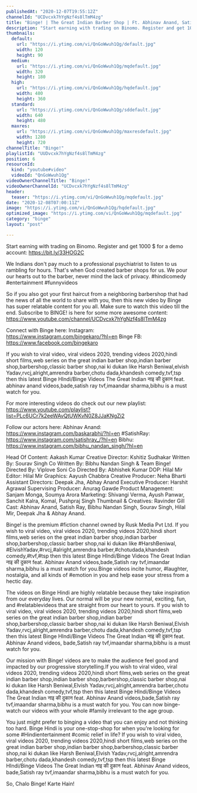 ```yaml
---
publishedAt: "2020-12-07T19:55:12Z"
channelId: "UCDvcxk7hYgNzf4s8lTmM4zg"
title: "Binge! | The Great Indian Barber Shop | Ft. Abhinav Anand, Satish Ray & Bibhu"
description: "Start earning with trading on Binomo. Register and get 1000 $ for a demo account: https://bit.ly/33HOG2C\n\nWe Indians don't pay much to a professional psychiatrist to listen to us rambling for hours. That's when God created barber shops for us. We pour our hearts out to the barber, never mind the lack of privacy. #hindicomedy #entertainment #funnyvideos\n\n\nSo if you also got your first haircut from a neighboring barbershop that had the news of all the world to share with you, then this new video by Binge has super relatable content for you all. Make sure to watch this video till the end. Subscribe to BINGE! is here for some more awesome content:  https://www.youtube.com/channel/UCDvcxk7hYgNzf4s8lTmM4zg\n\nConnect with Binge here:\nInstagram: https://www.instagram.com/bingekaro/?hl=en\nBinge FB: https://www.facebook.com/bingekaro\n\nIf you wish to viral video, viral videos 2020, trending videos 2020,hindi short films,web series on the great indian barber shop,indian barber shop,barbershop,classic barber shop,nai ki dukan like Harsh Beniwal,elvish Yadav,rvcj,alright,amrendra barber,chotu dada,khandesh comedy,tvf,tsp then this latest Binge HIndi/Binge Videos The Great Indian नाइ की दुकान feat. abhinav anand videos,bade,satish ray tvf,imaandar sharma,bibhu is a must watch for you.\n\nFor more interesting videos do check out our new playlist: https://www.youtube.com/playlist?list=PLc6UCr7k2eeWAvQtUWKvN0Z8JJaKNgZi2\n\nFollow our actors here:\nAbhinav Anand: https://www.instagram.com/baskarabhi/?hl=en\n#SatishRay: https://www.instagram.com/satishray_/?hl=en\nBibhu: https://www.instagram.com/bibhu_nandan_singh/?hl=en\n\nHead Of Content: Aakash Kumar\nCreative Director: Kshitiz Sudhakar\nWritten By: Sourav Singh\nCo Written By: Bibhu Nandan Singh & Team Binge!\nDirected By: Viplove Soni\nCo Directed By: Abhishek Kumar\nDOP: Hilal Mir\nEditor: Hilal Mir\nGraphics: Aayush Chabbra\nCreative Producer: Neha Bharti\nAssistant Directors:  Deepak Jha, Abhay Anand\nExecutive Producer: Harshit Agrawal\nSupervising Producer: Anurag Gawde\nProduct Management: Sanjam Monga, Soumya Arora\nMarketing: Shivangi Verma, Ayush Panwar, Sanchit Kalra, Komal, Pushpraj Singh\nThumbnail & Creatives: Ravinder Gill\nCast: Abhinav Anand, Satish Ray, Bibhu Nandan Singh, Sourav Singh, Hilal Mir, Deepak Jha & Abhay Anand.\n\nBinge! is the premium #fiction channel owned by Rusk Media Pvt Ltd. If you wish to viral video, viral videos 2020, trending videos 2020,hindi short films,web series on the great indian barber shop,indian barber shop,barbershop,classic barber shop,nai ki dukan like #HarshBeniwal,\n#ElvishYadav,#rvcj,#alright,amrendra barber,#chotudada,khandesh comedy,#tvf,#tsp then this latest Binge HIndi/Binge Videos The Great Indian नाइ की दुकान  feat. Abhinav Anand videos,bade,Satish ray tvf,imaandar sharma,bibhu is a must watch for you.Binge videos incite humor, #laughter, nostalgia, and all kinds of #emotion in you and help ease your stress from a hectic day.\n\nThe videos on Binge Hindi are highly relatable because they take inspiration from our everyday lives.  Our normal will be your new normal, exciting, fun, and #relatablevideos that are straight from our heart to yours. If you wish to viral video, viral videos 2020, trending videos 2020,hindi short films,web series on the great indian barber shop,indian barber shop,barbershop,classic barber shop,nai ki dukan like Harsh Beniwal,Elvish Yadav,rvcj,alright,amrendra barber,chotu dada,khandesh comedy,tvf,tsp then this latest Binge HIndi/Binge Videos The Great Indian नाइ की दुकान  feat. Abhinav Anand videos, bade,Satish ray tvf,imaandar sharma,bibhu is a must watch for you.\n\nOur mission with Binge! videos are to make the audience feel good and impacted by our progressive storytelling.If you wish to viral video, viral videos 2020, trending videos 2020,hindi short films,web series on the great indian barber shop,indian barber shop,barbershop,classic barber shop,nai ki dukan like Harsh Beniwal,Elvish Yadav,rvcj,alright,amrendra barber,chotu dada,khandesh comedy,tvf,tsp then this latest Binge HIndi/Binge Videos The Great Indian नाइ की दुकान  feat. Abhinav Anand videos,bade,Satish ray tvf,imaandar sharma,bibhu is a must watch for you. You can now binge-watch our videos with your whole #family irrelevant to the age group.\n\nYou just might prefer to binging a video that you can enjoy and not thinking too hard. Binge Hindi is your one-stop-shop for when you're looking for some #Hindientertainment #comic relief in life? If you wish to viral video, viral videos 2020, trending videos 2020,hindi short films,web series on the great indian barber shop,indian barber shop,barbershop,classic barber shop,nai ki dukan like Harsh Beniwal,Elvish Yadav,rvcj,alright,amrendra barber,chotu dada,khandesh comedy,tvf,tsp then this latest Binge HIndi/Binge Videos The Great Indian नाइ की दुकान  feat. Abhinav Anand videos, bade,Satish ray tvf,imaandar sharma,bibhu is a must watch for you.\n\nSo, Chalo Binge! Karte Hain!"
thumbnails:
  default:
    url: "https://i.ytimg.com/vi/QnGoWwuh1Qg/default.jpg"
    width: 120
    height: 90
  medium:
    url: "https://i.ytimg.com/vi/QnGoWwuh1Qg/mqdefault.jpg"
    width: 320
    height: 180
  high:
    url: "https://i.ytimg.com/vi/QnGoWwuh1Qg/hqdefault.jpg"
    width: 480
    height: 360
  standard:
    url: "https://i.ytimg.com/vi/QnGoWwuh1Qg/sddefault.jpg"
    width: 640
    height: 480
  maxres:
    url: "https://i.ytimg.com/vi/QnGoWwuh1Qg/maxresdefault.jpg"
    width: 1280
    height: 720
channelTitle: "Binge!"
playlistId: "UUDvcxk7hYgNzf4s8lTmM4zg"
position: 6
resourceId:
  kind: "youtube#video"
  videoId: "QnGoWwuh1Qg"
videoOwnerChannelTitle: "Binge!"
videoOwnerChannelId: "UCDvcxk7hYgNzf4s8lTmM4zg"
header:
  teaser: "https://i.ytimg.com/vi/QnGoWwuh1Qg/mqdefault.jpg"
date: "2020-12-08T07:00:11Z"
image: "https://i.ytimg.com/vi/QnGoWwuh1Qg/hqdefault.jpg"
optimized_image: "https://i.ytimg.com/vi/QnGoWwuh1Qg/mqdefault.jpg"
category: "binge"
layout: "post"

---
```

Start earning with trading on Binomo. Register and get 1000 $ for a demo account: https://bit.ly/33HOG2C

We Indians don't pay much to a professional psychiatrist to listen to us rambling for hours. That's when God created barber shops for us. We pour our hearts out to the barber, never mind the lack of privacy. #hindicomedy #entertainment #funnyvideos


So if you also got your first haircut from a neighboring barbershop that had the news of all the world to share with you, then this new video by Binge has super relatable content for you all. Make sure to watch this video till the end. Subscribe to BINGE! is here for some more awesome content:  https://www.youtube.com/channel/UCDvcxk7hYgNzf4s8lTmM4zg

Connect with Binge here:
Instagram: https://www.instagram.com/bingekaro/?hl=en
Binge FB: https://www.facebook.com/bingekaro

If you wish to viral video, viral videos 2020, trending videos 2020,hindi short films,web series on the great indian barber shop,indian barber shop,barbershop,classic barber shop,nai ki dukan like Harsh Beniwal,elvish Yadav,rvcj,alright,amrendra barber,chotu dada,khandesh comedy,tvf,tsp then this latest Binge HIndi/Binge Videos The Great Indian नाइ की दुकान feat. abhinav anand videos,bade,satish ray tvf,imaandar sharma,bibhu is a must watch for you.

For more interesting videos do check out our new playlist: https://www.youtube.com/playlist?list=PLc6UCr7k2eeWAvQtUWKvN0Z8JJaKNgZi2

Follow our actors here:
Abhinav Anand: https://www.instagram.com/baskarabhi/?hl=en
#SatishRay: https://www.instagram.com/satishray_/?hl=en
Bibhu: https://www.instagram.com/bibhu_nandan_singh/?hl=en

Head Of Content: Aakash Kumar
Creative Director: Kshitiz Sudhakar
Written By: Sourav Singh
Co Written By: Bibhu Nandan Singh & Team Binge!
Directed By: Viplove Soni
Co Directed By: Abhishek Kumar
DOP: Hilal Mir
Editor: Hilal Mir
Graphics: Aayush Chabbra
Creative Producer: Neha Bharti
Assistant Directors:  Deepak Jha, Abhay Anand
Executive Producer: Harshit Agrawal
Supervising Producer: Anurag Gawde
Product Management: Sanjam Monga, Soumya Arora
Marketing: Shivangi Verma, Ayush Panwar, Sanchit Kalra, Komal, Pushpraj Singh
Thumbnail & Creatives: Ravinder Gill
Cast: Abhinav Anand, Satish Ray, Bibhu Nandan Singh, Sourav Singh, Hilal Mir, Deepak Jha & Abhay Anand.

Binge! is the premium #fiction channel owned by Rusk Media Pvt Ltd. If you wish to viral video, viral videos 2020, trending videos 2020,hindi short films,web series on the great indian barber shop,indian barber shop,barbershop,classic barber shop,nai ki dukan like #HarshBeniwal,
#ElvishYadav,#rvcj,#alright,amrendra barber,#chotudada,khandesh comedy,#tvf,#tsp then this latest Binge HIndi/Binge Videos The Great Indian नाइ की दुकान  feat. Abhinav Anand videos,bade,Satish ray tvf,imaandar sharma,bibhu is a must watch for you.Binge videos incite humor, #laughter, nostalgia, and all kinds of #emotion in you and help ease your stress from a hectic day.

The videos on Binge Hindi are highly relatable because they take inspiration from our everyday lives.  Our normal will be your new normal, exciting, fun, and #relatablevideos that are straight from our heart to yours. If you wish to viral video, viral videos 2020, trending videos 2020,hindi short films,web series on the great indian barber shop,indian barber shop,barbershop,classic barber shop,nai ki dukan like Harsh Beniwal,Elvish Yadav,rvcj,alright,amrendra barber,chotu dada,khandesh comedy,tvf,tsp then this latest Binge HIndi/Binge Videos The Great Indian नाइ की दुकान  feat. Abhinav Anand videos, bade,Satish ray tvf,imaandar sharma,bibhu is a must watch for you.

Our mission with Binge! videos are to make the audience feel good and impacted by our progressive storytelling.If you wish to viral video, viral videos 2020, trending videos 2020,hindi short films,web series on the great indian barber shop,indian barber shop,barbershop,classic barber shop,nai ki dukan like Harsh Beniwal,Elvish Yadav,rvcj,alright,amrendra barber,chotu dada,khandesh comedy,tvf,tsp then this latest Binge HIndi/Binge Videos The Great Indian नाइ की दुकान  feat. Abhinav Anand videos,bade,Satish ray tvf,imaandar sharma,bibhu is a must watch for you. You can now binge-watch our videos with your whole #family irrelevant to the age group.

You just might prefer to binging a video that you can enjoy and not thinking too hard. Binge Hindi is your one-stop-shop for when you're looking for some #Hindientertainment #comic relief in life? If you wish to viral video, viral videos 2020, trending videos 2020,hindi short films,web series on the great indian barber shop,indian barber shop,barbershop,classic barber shop,nai ki dukan like Harsh Beniwal,Elvish Yadav,rvcj,alright,amrendra barber,chotu dada,khandesh comedy,tvf,tsp then this latest Binge HIndi/Binge Videos The Great Indian नाइ की दुकान  feat. Abhinav Anand videos, bade,Satish ray tvf,imaandar sharma,bibhu is a must watch for you.

So, Chalo Binge! Karte Hain!